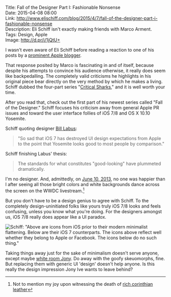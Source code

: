 Title: Fall of the Designer Part I: Fashionable Nonsense  
Date: 2015-04-08 08:00  
Link: http://www.elischiff.com/blog/2015/4/7/fall-of-the-designer-part-i-fashionable-nonsense  
Description: Eli Schiff isn't exactly making friends with Marco Arment.  
Tags: Design, Apple  
Image: http://d.pr/i/1jQtU+  

I wasn't even aware of Eli Schiff before reading a reaction to one of his posts by a [prominent Apple blogger][1]. 

That response posited by Marco is fascinating in and of itself, because despite his attempts to convince his audience otherwise, it really does seem like backpedalling. The completely valid criticisms he highlights in his original piece bear directly on the very method by which he makes a living. Schiff dubbed the four-part series "[Critical Sharks][2]," and it is well worth your time.

After you read that, check out the first part of his newest series called "Fall of the Designer." Schiff focuses his criticism away from general Apple PR issues and toward the user interface follies of iOS 7/8 and OS X 10.10 Yosemite.

Schiff quoting designer [Bill Labus][3]:

> "So sad that iOS 7 has destroyed UI design expectations from Apple to the point that Yosemite looks good to most people by comparison."

Schiff finishing Labus' thesis:

> The standards for what constitutes "good-looking" have plummeted dramatically.

I'm no designer. And, admittedly, on [June 10, 2013][4], no one was happier than I after seeing all those bright colors and white backgrounds dance across the screen on the WWDC livestream.[^1]

But you don't have to be a design genius to agree with Schiff. To the completely design-uninitiated folks like yours truly iOS 7/8 looks and feels confusing, unless you know what you're doing. For the designers amongst us, iOS 7/8 really does appear like a UI paradox.

![Schiff: "Above are icons from iOS prior to their modern minimalist flattening. Below are their iOS 7 counterparts. The icons above reflect well whether they belong to Apple or Facebook. The icons below do no such thing."](http://d.pr/i/1jQtU+ "Eli Schiff on crappy iOS icons")
<!-- {.screenshot} -->

Taking things away just for the sake of minimalism doesn't serve anyone, except maybe [white room Jony][5]. Do away with the goofy skeuomorphs, fine. But replacing them with generic UI 'design' doesn't help anyone. Is this really the design impression Jony Ive wants to leave behind?

[^1]: Not to mention my joy upon witnessing the death of [rich corinthian leather][a]

[a]: http://daringfireball.net/2013/01/the_trend_against_skeuomorphism "John Gruber's piece on the design trend away from skeuomorphism"

[1]: http://www.marco.org/2015/03/25/censoring-myself-for-apple "Marco Arment explaining how he's *not* censoring himself for Apple"
[2]: http://www.elischiff.com/blog/2015/3/4/critical-sharks-part-i-you-cant-say-that "Eli Schiff's critique of iOS 7"
[3]: https://dribbble.com/blabus "Bill Labus on Dribbble"
[4]: https://www.apple.com/pr/library/2013/06/10Apple-Unveils-iOS-7.html "Apple's Press Release for iOS 7"
[5]: https://www.change.org/p/apple-free-jony-ive-from-his-white-room "Snarky 'petition' poking fun at Jony Ive's characteristic white videos"